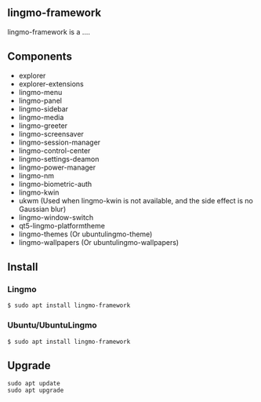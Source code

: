 ## lingmo-framework

lingmo-framework is a ....

## Components
* explorer
* explorer-extensions
* lingmo-menu
* lingmo-panel
* lingmo-sidebar
* lingmo-media
* lingmo-greeter
* lingmo-screensaver
* lingmo-session-manager
* lingmo-control-center
* lingmo-settings-deamon
* lingmo-power-manager
* lingmo-nm
* lingmo-biometric-auth
* lingmo-kwin
* ukwm (Used when lingmo-kwin is not available, and the side effect is no Gaussian blur)
* lingmo-window-switch
* qt5-lingmo-platformtheme
* lingmo-themes (Or ubuntulingmo-theme)
* lingmo-wallpapers (Or ubuntulingmo-wallpapers)


## Install

### Lingmo

```
$ sudo apt install lingmo-framework
```

### Ubuntu/UbuntuLingmo
```
$ sudo apt install lingmo-framework
```


## Upgrade
```
sudo apt update
sudo apt upgrade
```


